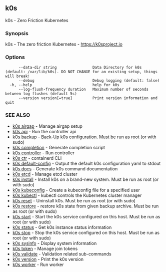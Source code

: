 ## k0s

k0s - Zero Friction Kubernetes

### Synopsis

k0s - The zero friction Kubernetes - https://k0sproject.io

### Options

```shell
      --data-dir string                Data Directory for k0s (default: /var/lib/k0s). DO NOT CHANGE for an existing setup, things will break!
      --debug                          Debug logging (default: false)
  -h, --help                           help for k0s
      --log-flush-frequency duration   Maximum number of seconds between log flushes (default 5s)
      --version version[=true]         Print version information and quit
```

### SEE ALSO

* [k0s airgap](k0s_airgap.md) - Manage airgap setup
* [k0s api](k0s_api.md) - Run the controller api
* [k0s backup](k0s_backup.md) - Back-Up k0s configuration. Must be run as root (or with sudo)
* [k0s completion](k0s_completion.md) - Generate completion script
* [k0s controller](k0s_controller.md) - Run controller
* [k0s ctr](k0s_ctr.md) - containerd CLI
* [k0s default-config](k0s_default-config.md) - Output the default k0s configuration yaml to stdout
* [k0s docs](k0s_docs.md) - Generate k0s command documentation
* [k0s etcd](k0s_etcd.md) - Manage etcd cluster
* [k0s install](k0s_install.md) - Install k0s on a brand-new system. Must be run as root (or with sudo)
* [k0s kubeconfig](k0s_kubeconfig.md) - Create a kubeconfig file for a specified user
* [k0s kubectl](k0s_kubectl.md) - kubectl controls the Kubernetes cluster manager
* [k0s reset](k0s_reset.md)  - Uninstall k0s. Must be run as root (or with sudo)
* [k0s restore](k0s_restore.md)  - restore k0s state from given backup archive. Must be run as root (or with sudo)
* [k0s start](k0s_start.md)  - Start the k0s service configured on this host. Must be run as root (or with sudo)
* [k0s status](k0s_status.md) - Get k0s instance status information
* [k0s stop](k0s_stop.md) - Stop the k0s service configured on this host. Must be run as root (or with sudo)
* [k0s sysinfo](k0s_sysinfo.md) - Display system information
* [k0s token](k0s_token.md) - Manage join tokens
* [k0s validate](k0s_validate.md) - Validation related sub-commands
* [k0s version](k0s_version.md) - Print the k0s version
* [k0s worker](k0s_worker.md) - Run worker